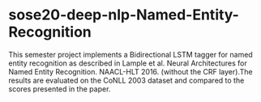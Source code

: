 # sose20-deep-nlp-Named-Entity-Recognition

This semester project implements a Bidirectional LSTM tagger for named entity recognition as described in Lample et al. Neural Architectures for Named Entity Recognition. NAACL-HLT 2016. (without the CRF layer).The results are evaluated on the CoNLL 2003 dataset and compared to the scores presented in the paper.
